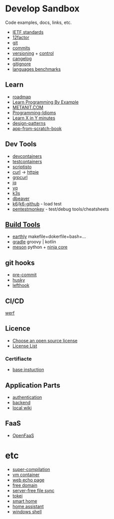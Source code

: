 # Develop Sandbox

Code examples, docs, links, etc.

- [IETF standards](https://datatracker.ietf.org/)
- [12factor](https://12factor.net/)
- [git](https://git-scm.com/doc)
- [commits](https://www.conventionalcommits.org)
- [versioning](https://semver.org/) + [control](https://github.com/peritus/bumpversion)
- [cangelog](https://keepachangelog.com/)
- [gitignore](https://docs.gitignore.io/)
- [languages benchmarks](https://benchmarksgame-team.pages.debian.net/benchmarksgame/index.html)

## Learn
- [roadmap](https://roadmap.sh/)
- [Learn Programming By Example](https://www.learnbyexample.org/)
- [METANIT.COM](https://metanit.com/)
- [Programming-Idioms](https://programming-idioms.org/cheatsheets)
- [Learn X in Y minutes](https://learnxinyminutes.com/)
- [design-patterns](https://refactoring.guru/ru/design-patterns/catalog)
- [app-from-scratch-book](https://app-from-scratch.darkleaf.ru/index.html)

## Dev Tools
- [devcontainers](https://containers.dev/)
- [testcontainers](https://testcontainers.com/)
- [scriptisto](https://github.com/igor-petruk/scriptisto)
- [curl](linux/curl.md) -> [httpie](https://httpie.io/docs/cli/main-features)
- [grpcurl](https://github.com/fullstorydev/grpcurl)
- [jq](https://jqlang.github.io/jq/)
- [yq](https://mikefarah.gitbook.io/yq/)
- [k3s](https://docs.k3s.io/)
- [dbeaver](https://dbeaver.io/)
- [k6](https://k6.io/)/[k6-github](https://github.com/grafana/k6) - load test
- [pentestmonkey](https://pentestmonkey.net/) - test/debug tools/cheatsheets

## [Build Tools](http://lostapp.ru/soft/gnu-make)
- [earthly](https://earthly.dev/) makefile+dokerfile+bash+...
- [gradle](https://gradle.org/) groovy | kotlin
- [meson](https://mesonbuild.com/) python + [ninja core](https://ninja-build.org/)

## git hooks
- [pre-commit](https://github.com/pre-commit/pre-commit)
- [husky](https://github.com/typicode/husky)
- [lefthook](https://github.com/evilmartians/lefthook)

## CI/CD
[werf](https://ru.werf.io/)

## Licence
- [Choose an open source license](https://choosealicense.com/)
- [License List](https://spdx.org/licenses/)
### Certifiacte
- [base instuction](https://zalinux.ru/?p=4174)

## Application Parts
- [authentication](https://github.com/authorizerdev/authorizer)
- [backend](https://github.com/pocketbase/pocketbase)
- [local wiki](https://help.obsidian.md/Home)

## FaaS
- [OpenFaaS](https://github.com/openfaas/faas)

# etc
- [super-compilation](https://github.com/jart/cosmopolitan)
- [vm container](https://github.com/kata-containers/)
- [web echo page](http://termbin.com/)
- [free domain](https://freemyip.com/)
- [server-free file sync](https://syncthing.net/)
- [tokei](https://github.com/XAMPPRocky/tokei)
- [smart home](https://esphome.io/)
- [home assistant](https://www.home-assistant.io/)
- [windows shell](https://github.com/nushell/nushell)
